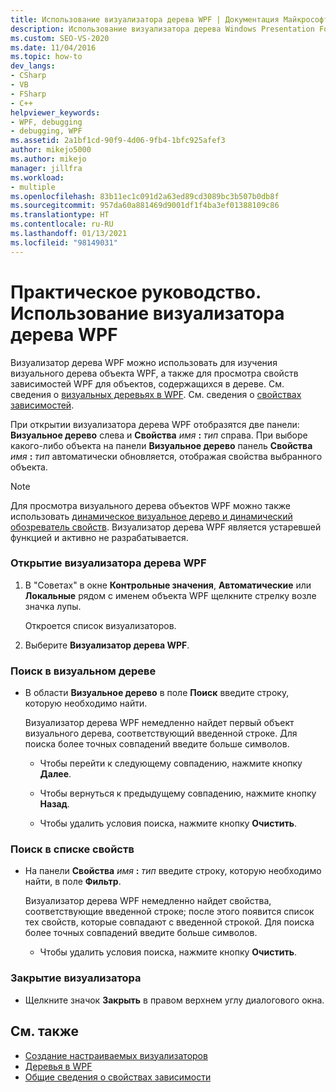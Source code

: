 ```yaml
---
title: Использование визуализатора дерева WPF | Документация Майкрософт
description: Использование визуализатора дерева Windows Presentation Foundation (WPF) для изучения визуального дерева объекта WPF, а также для просмотра свойств зависимостей WPF в Visual Studio.
ms.custom: SEO-VS-2020
ms.date: 11/04/2016
ms.topic: how-to
dev_langs:
- CSharp
- VB
- FSharp
- C++
helpviewer_keywords:
- WPF, debugging
- debugging, WPF
ms.assetid: 2a1bf1cd-90f9-4d06-9fb4-1bfc925afef3
author: mikejo5000
ms.author: mikejo
manager: jillfra
ms.workload:
- multiple
ms.openlocfilehash: 83b11ec1c091d2a63ed89cd3089bc3b507b0db8f
ms.sourcegitcommit: 957da60a881469d9001df1f4ba3ef01388109c86
ms.translationtype: HT
ms.contentlocale: ru-RU
ms.lasthandoff: 01/13/2021
ms.locfileid: "98149031"
---
```

# <a name="how-to-use-the-wpf-tree-visualizer"></a>Практическое руководство. Использование визуализатора дерева WPF
Визуализатор дерева WPF можно использовать для изучения визуального дерева объекта WPF, а также для просмотра свойств зависимостей WPF для объектов, содержащихся в дереве. См. сведения о [визуальных деревьях в WPF](/dotnet/framework/wpf/advanced/trees-in-wpf). См. сведения о [свойствах зависимостей](/dotnet/framework/wpf/advanced/dependency-properties-overview).

 При открытии визуализатора дерева WPF отобразятся две панели: **Визуальное дерево** слева и **Свойства** _имя_ **:** _тип_ справа. При выборе какого-либо объекта на панели **Визуальное дерево** панель **Свойства** _имя_ **:** _тип_ автоматически обновляется, отображая свойства выбранного объекта.

 > [!NOTE]
 > Для просмотра визуального дерева объектов WPF можно также использовать [динамическое визуальное дерево и динамический обозреватель свойств](../xaml-tools/inspect-xaml-properties-while-debugging.md). Визуализатор дерева WPF является устаревшей функцией и активно не разрабатывается.

### <a name="to-open-the-wpf-tree-visualizer"></a>Открытие визуализатора дерева WPF

1. В "Советах" в окне **Контрольные значения**, **Автоматические** или **Локальные** рядом с именем объекта WPF щелкните стрелку возле значка лупы.

     Откроется список визуализаторов.

2. Выберите **Визуализатор дерева WPF**.

### <a name="to-search-the-visual-tree"></a>Поиск в визуальном дереве

- В области **Визуальное дерево** в поле **Поиск** введите строку, которую необходимо найти.

  Визуализатор дерева WPF немедленно найдет первый объект визуального дерева, соответствующий введенной строке. Для поиска более точных совпадений введите больше символов.

  - Чтобы перейти к следующему совпадению, нажмите кнопку **Далее**.

  - Чтобы вернуться к предыдущему совпадению, нажмите кнопку **Назад**.

  - Чтобы удалить условия поиска, нажмите кнопку **Очистить**.

### <a name="to-search-the-properties-list"></a>Поиск в списке свойств

- На панели **Свойства** _имя_ **:** _тип_ введите строку, которую необходимо найти, в поле **Фильтр**.

  Визуализатор дерева WPF немедленно найдет свойства, соответствующие введенной строке; после этого появится список тех свойств, которые совпадают с введенной строкой. Для поиска более точных совпадений введите больше символов.

  - Чтобы удалить условия поиска, нажмите кнопку **Очистить**.

### <a name="to-close-the-visualizer"></a>Закрытие визуализатора

- Щелкните значок **Закрыть** в правом верхнем углу диалогового окна.

## <a name="see-also"></a>См. также
- [Создание настраиваемых визуализаторов](../debugger/create-custom-visualizers-of-data.md)
- [Деревья в WPF](/dotnet/framework/wpf/advanced/trees-in-wpf)
- [Общие сведения о свойствах зависимости](/dotnet/framework/wpf/advanced/dependency-properties-overview)
